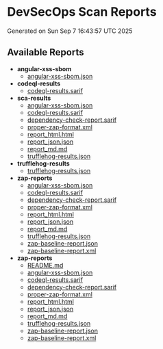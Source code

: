 # DevSecOps Scan Reports
Generated on Sun Sep  7 16:43:57 UTC 2025

## Available Reports
- **angular-xss-sbom**
  - [angular-xss-sbom.json](./angular-xss-sbom.json)
- **codeql-results**
  - [codeql-results.sarif](./codeql-results.sarif)
- **sca-results**
  - [angular-xss-sbom.json](./angular-xss-sbom.json)
  - [codeql-results.sarif](./codeql-results.sarif)
  - [dependency-check-report.sarif](./dependency-check-report.sarif)
  - [proper-zap-format.xml](./proper-zap-format.xml)
  - [report_html.html](./report_html.html)
  - [report_json.json](./report_json.json)
  - [report_md.md](./report_md.md)
  - [trufflehog-results.json](./trufflehog-results.json)
- **trufflehog-results**
  - [trufflehog-results.json](./trufflehog-results.json)
- **zap-reports**
  - [angular-xss-sbom.json](./angular-xss-sbom.json)
  - [codeql-results.sarif](./codeql-results.sarif)
  - [dependency-check-report.sarif](./dependency-check-report.sarif)
  - [proper-zap-format.xml](./proper-zap-format.xml)
  - [report_html.html](./report_html.html)
  - [report_json.json](./report_json.json)
  - [report_md.md](./report_md.md)
  - [trufflehog-results.json](./trufflehog-results.json)
  - [zap-baseline-report.json](./zap-baseline-report.json)
  - [zap-baseline-report.xml](./zap-baseline-report.xml)
- **zap-reports**
  - [README.md](./README.md)
  - [angular-xss-sbom.json](./angular-xss-sbom.json)
  - [codeql-results.sarif](./codeql-results.sarif)
  - [dependency-check-report.sarif](./dependency-check-report.sarif)
  - [proper-zap-format.xml](./proper-zap-format.xml)
  - [report_html.html](./report_html.html)
  - [report_json.json](./report_json.json)
  - [report_md.md](./report_md.md)
  - [trufflehog-results.json](./trufflehog-results.json)
  - [zap-baseline-report.json](./zap-baseline-report.json)
  - [zap-baseline-report.xml](./zap-baseline-report.xml)
